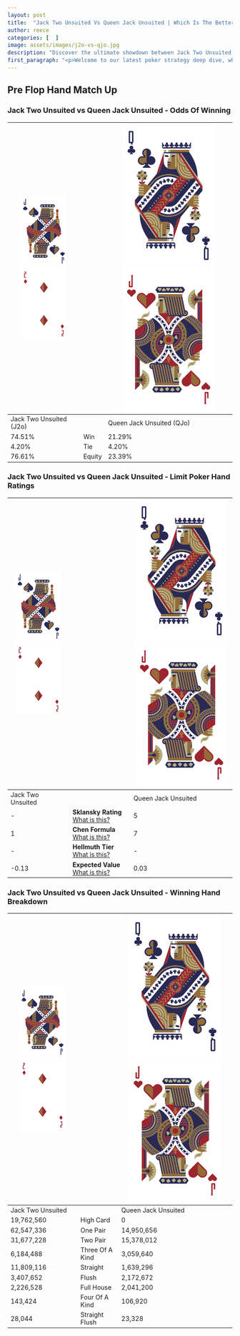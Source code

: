 ```yaml
---
layout: post
title:  "Jack Two Unsuited Vs Queen Jack Unsuited | Which Is The Better Hand In Poker? A Complete Guide"
author: reece
categories: [  ]
image: assets/images/j2o-vs-qjo.jpg
description: "Discover the ultimate showdown between Jack Two Unsuited and Queen Jack Unsuited in poker! Uncover the odds, strategies, and scenarios where one hand triumphs over the other. Get ready to up your poker game with this thrilling analysis."
first_paragraph: "<p>Welcome to our latest poker strategy deep dive, where we're pitting two distinct hands against each other in a high-stakes showdown: Jack Two Unsuited vs Queen Jack Unsuited.</p><p>In the dynamic world of poker, every decision counts, and knowing which hand holds the upper hand is key to your success at the table.</p><p>In this article, we'll dissect these two hands, explore the scenarios where one dominates the other, and equip you with the knowledge to make strategic choices that can tip the odds in your favor.</p><p>Get ready to unravel the intriguing dynamics of these poker hands and elevate your game to new heights.</p>"
---
```




[comment]: # (sp0)

## Pre Flop Hand Match Up

<div class="table hand-ratings" markdown="1"> 



### Jack Two Unsuited vs Queen Jack Unsuited - Odds Of Winning


    
| ![image info](assets/images/hand1/J.png) ![image info](assets/images/hand1/2o.png) |  | ![image info](assets/images/hand2/Q.png) ![image info](assets/images/hand2/Jo.png) |
| -------- | -------- | -------- |
| Jack Two Unsuited (J2o) |  | Queen Jack Unsuited (QJo) |
| 74.51% | Win | 21.29% |
| 4.20% | Tie | 4.20% |
| 76.61% | Equity | 23.39% |




[comment]: # (sp1)



### Jack Two Unsuited vs Queen Jack Unsuited - Limit Poker Hand Ratings


    
| ![image info](assets/images/hand1/J.png) ![image info](assets/images/hand1/2o.png) |  | ![image info](assets/images/hand2/Q.png) ![image info](assets/images/hand2/Jo.png) |
| -------- | -------- | -------- |
| Jack Two Unsuited |  | Queen Jack Unsuited |
| - | **Sklansky Rating** [What is this?](/sklansky-rating-explained) | 5 |
| 1 | **Chen Formula** [What is this?](/chen-formula-explained) | 7 |
| - | **Hellmuth Tier** [What is this?](/Hellmuth-tier-explained) | - |
| -0.13 | **Expected Value** [What is this?](/expected-value-explained) | 0.03 |




[comment]: # (sp2)



### Jack Two Unsuited vs Queen Jack Unsuited - Winning Hand Breakdown


    
| ![image info](assets/images/hand1/J.png) ![image info](assets/images/hand1/2o.png) |  | ![image info](assets/images/hand2/Q.png) ![image info](assets/images/hand2/Jo.png) |
| -------- | -------- | -------- |
| Jack Two Unsuited |  | Queen Jack Unsuited |
| 19,762,560 | High Card | 0 |
| 62,547,336 | One Pair | 14,950,656 |
| 31,677,228 | Two Pair | 15,378,012 |
| 6,184,488 | Three Of A Kind | 3,059,640 |
| 11,809,116 | Straight | 1,639,296 |
| 3,407,652 | Flush | 2,172,672 |
| 2,226,528 | Full House | 2,041,200 |
| 143,424 | Four Of A Kind | 106,920 |
| 28,044 | Straight Flush | 23,328 |




[comment]: # (sp3)



</div>

[comment]: # (sp4)



[comment]: # (sp5)

